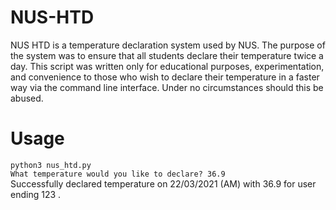 # NUS-HTD

NUS HTD is a temperature declaration system used by NUS. The purpose of the system was to ensure that all students declare their temperature twice a day.
This script was written only for educational purposes, experimentation, and convenience to those who wish to declare their temperature
in a faster way via the command line interface. Under no circumstances should this be abused.

# Usage

`python3 nus_htd.py` <br />
`What temperature would you like to declare? 36.9` <br />
Successfully declared temperature on 22/03/2021 (AM) with 36.9 for user ending 123 .

